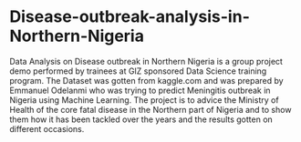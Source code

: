 # Disease-outbreak-analysis-in-Northern-Nigeria
Data Analysis on Disease outbreak in Northern Nigeria is a group project demo performed by trainees at GIZ sponsored Data Science training program. The Dataset was gotten from kaggle.com and was prepared by Emmanuel Odelanmi who was trying to predict Meningitis outbreak in Nigeria using Machine Learning. The project is to advice the Ministry of Health of the core fatal disease in the Northern part of Nigeria and to show them how it has been tackled over the years and the results gotten on different occasions.

